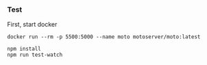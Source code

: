 ### Test
First, start docker
```
docker run --rm -p 5500:5000 --name moto motoserver/moto:latest
```

```
npm install
npm run test-watch
```